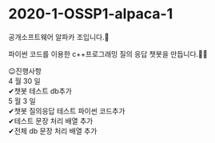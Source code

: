 # 2020-1-OSSP1-alpaca-1
공개소프트웨어 알파카 조입니다.🦙

파이썬 코드를 이용한 c++프로그래밍 질의 응답 챗봇을 만듭니다.👨‍💻

😉진행사항  
4 월 30 일  
✔챗봇 테스트 db추가  
5 월 3 일  
✔챗봇 질의응답 테스트 파이썬 코드추가   
✔테스트 문장 처리 배열 추가  
✔전체 db 문장 처리 배열 추가  
     
